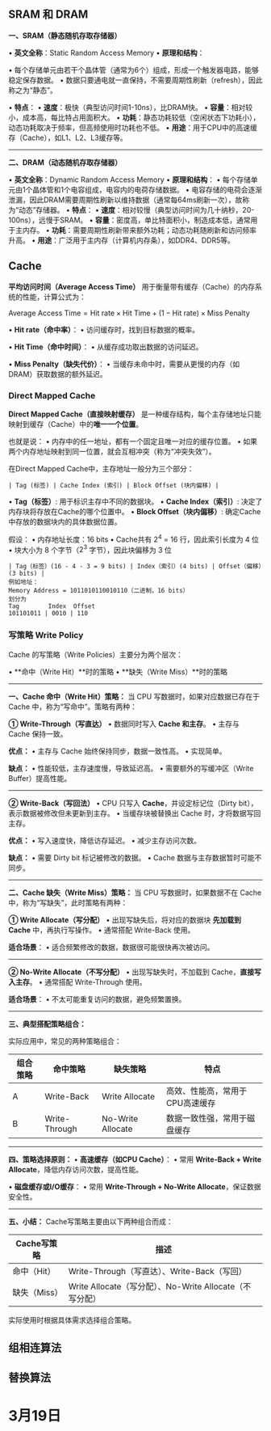 ## SRAM 和 DRAM

**一、SRAM（静态随机存取存储器）**

• **英文全称**：Static Random Access Memory
• **原理和结构**：

• 每个存储单元由若干个晶体管（通常为6个）组成，形成一个触发器电路，能够稳定保存数据。
• 数据只要通电就一直保持，不需要周期性刷新（refresh），因此称之为“静态”。

• **特点**：
• **速度**：极快（典型访问时间1-10ns），比DRAM快。
• **容量**：相对较小，成本高，每比特占用面积大。
• **功耗**：静态功耗较低（空闲状态下功耗小），动态功耗取决于频率，但高频使用时功耗也不低。
• **用途**：用于CPU中的高速缓存（Cache），如L1、L2、L3缓存等。

---

**二、DRAM（动态随机存取存储器）**

• **英文全称**：Dynamic Random Access Memory
• **原理和结构**：
• 每个存储单元由1个晶体管和1个电容组成，电容内的电荷存储数据。
• 电容存储的电荷会逐渐泄漏，因此DRAM需要周期性刷新以维持数据（通常每64ms刷新一次），故称为“动态”存储器。
• **特点**：
• **速度**：相对较慢（典型访问时间为几十纳秒，20-100ns），远慢于SRAM。
• **容量**：密度高，单比特面积小，制造成本低，通常用于主内存。
• **功耗**：需要周期性刷新带来额外功耗；动态功耗随刷新和访问频率升高。
• **用途**：广泛用于主内存（计算机内存条），如DDR4、DDR5等。

## Cache
**平均访问时间（Average Access Time）** 用于衡量带有缓存（Cache）的内存系统的性能，计算公式为：

$\text{Average Access Time} = \text{Hit rate} \times \text{Hit Time} + (1 - \text{Hit rate}) \times \text{Miss Penalty}$

• **Hit rate（命中率）**：
• 访问缓存时，找到目标数据的概率。

• **Hit Time（命中时间）**：
• 从缓存成功取出数据的访问延迟。

• **Miss Penalty（缺失代价）**：
• 当缓存未命中时，需要从更慢的内存（如DRAM）获取数据的额外延迟。

### Direct Mapped Cache
**Direct Mapped Cache（直接映射缓存）** 是一种缓存结构，每个主存储地址只能映射到缓存（Cache）中的**唯一一个位置**。

也就是说：
• 内存中的任一地址，都有一个固定且唯一对应的缓存位置。
• 如果两个内存地址映射到同一位置，就会互相冲突（称为“冲突失效”）。

在Direct Mapped Cache中，主存地址一般分为三个部分：
```
| Tag (标签) | Cache Index (索引) | Block Offset (块内偏移) |
```
• **Tag（标签）**: 用于标识主存中不同的数据块。
• **Cache Index（索引）**: 决定了内存块将存放在Cache的哪个位置中。
• **Block Offset（块内偏移）**: 确定Cache中存放的数据块内的具体数据位置。

假设：
• 内存地址长度：$16$ bits
• Cache共有 $2^4$ = $16$ 行，因此索引长度为 $4$ 位
• 块大小为 $8$ 个字节（$2^3$ 字节），因此块偏移为 $3$ 位

```
| Tag（标签）(16 - 4 - 3 = 9 bits) | Index（索引）(4 bits) | Offset（偏移）(3 bits) |
例如地址：
Memory Address = 1011010110010110（二进制，16 bits）
划分为
Tag        Index  Offset
101101011 | 0010 | 110
```


### 写策略 Write Policy
Cache 的写策略（Write Policies）主要分为两个层次：

• **命中（Write Hit）**时的策略
• **缺失（Write Miss）**时的策略

---
**一、Cache 命中（Write Hit）策略：**
当 CPU 写数据时，如果对应数据已存在于 Cache 中，称为“写命中”。策略有两种：

**① Write-Through（写直达）**
• 数据同时写入 **Cache 和主存**。
• 主存与 Cache 保持一致。

**优点：**
• 主存与 Cache 始终保持同步，数据一致性高。
• 实现简单。 

**缺点：**
• 性能较低，主存速度慢，导致延迟高。
• 需要额外的写缓冲区（Write Buffer）提高性能。

---

**② Write-Back（写回法）**
• CPU 只写入 **Cache**，并设定标记位（Dirty bit），表示数据被修改但未更新到主存。
• 当缓存块被替换出 Cache 时，才将数据写回主存。

**优点：**
• 写入速度快，降低访存延迟。
• 减少主存访问次数。

**缺点：**
• 需要 Dirty bit 标记被修改的数据。
• Cache 数据与主存数据暂时可能不同步。

---
**二、Cache 缺失（Write Miss）策略：**
当 CPU 写数据时，如果数据不在 Cache 中，称为“写缺失”，此时策略有两种：

**① Write Allocate（写分配）**
• 出现写缺失后，将对应的数据块 **先加载到Cache** 中，再执行写操作。
• 通常搭配 Write-Back 使用。

**适合场景**：
• 适合频繁修改的数据，数据很可能很快再次被访问。

---

**② No-Write Allocate（不写分配）**
• 出现写缺失时，不加载到 Cache，**直接写入主存**。
• 通常搭配 Write-Through 使用。

**适合场景**：
• 不太可能重复访问的数据，避免频繁置换。

---
**三、典型搭配策略组合：**

实际应用中，常见的两种策略组合：

|**组合策略**|**命中策略**|**缺失策略**|**特点**|
|---|---|---|---|
|A|Write-Back|Write Allocate|高效、性能高，常用于CPU高速缓存|
|B|Write-Through|No-Write Allocate|数据一致性强，常用于磁盘缓存|

---

**四、策略选择原则：**
• **高速缓存（如CPU Cache）**：
• 常用 **Write-Back + Write Allocate**，降低内存访问次数，提高性能。

• **磁盘缓存或I/O缓存**：
• 常用 **Write-Through + No-Write Allocate**，保证数据安全性。

---

**五、小结：**
Cache写策略主要由以下两种组合而成：

|**Cache写策略**|**描述**|
|---|---|
|命中（Hit）|Write-Through（写直达）、Write-Back（写回）|
|缺失（Miss）|Write Allocate（写分配）、No-Write Allocate（不写分配）|

实际使用时根据具体需求选择组合策略。

## 组相连算法

## 替换算法


# 3月19日
